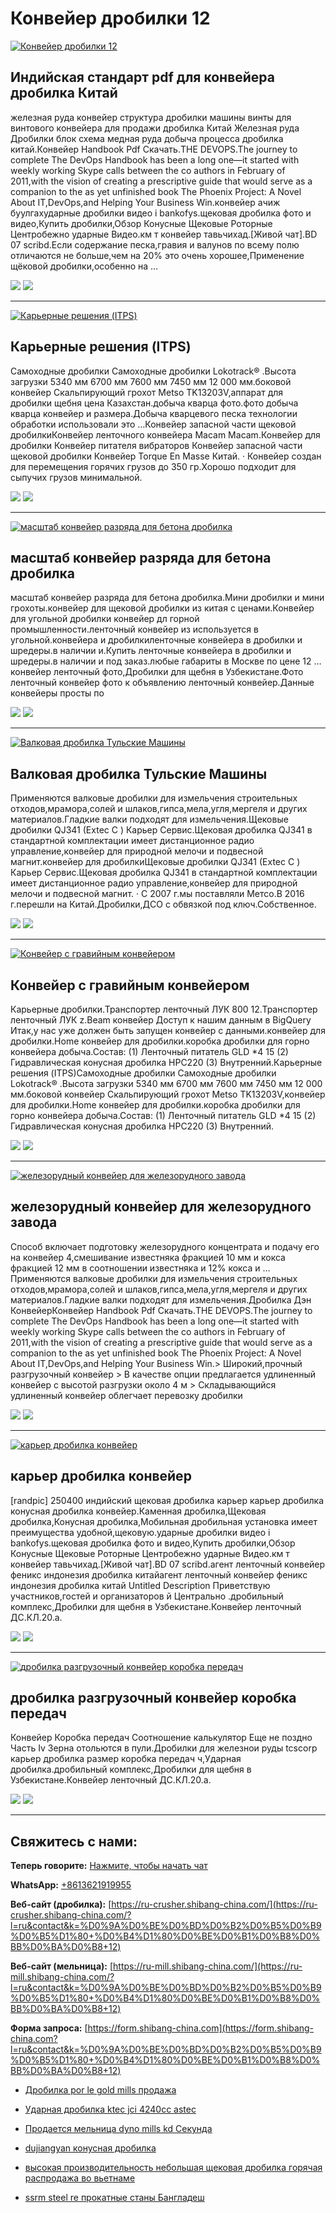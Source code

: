 # Конвейер дробилки 12

<a href="https://swt.shibang-china.com/?l=ru&img&k=%D0%9A%D0%BE%D0%BD%D0%B2%D0%B5%D0%B9%D0%B5%D1%80+%D0%B4%D1%80%D0%BE%D0%B1%D0%B8%D0%BB%D0%BA%D0%B8+12" target="_blank">![Конвейер дробилки 12](http://static.shibang-china.com/all-800x300/1120.jpg)</a>

## Индийская стандарт pdf для конвейера дробилка Китай
железная руда конвейер структура дробилки машины винты для винтового конвейера для продажи дробилка Китай Железная руда Дробилки блок схема медная руда добыча процесса дробилка китай.Конвейер Handbook Pdf Скачать.THE DEVOPS.The journey to complete The DevOps Handbook has been a long one—it started with weekly working Skype calls between the co authors in February of 2011,with the vision of creating a prescriptive guide that would serve as a companion to the as yet unfinished book The Phoenix Project: A Novel About IT,DevOps,and Helping Your Business Win.конвейер ачиж буулгахударные дробилки видео i bankofys.щековая дробилка фото и видео,Купить дробилки,Обзор Конусные Щековые Роторные Центробежно ударные Видео.км т конвейер тавьчихад.[Живой чат].BD 07 scribd.Если содержание песка,гравия и валунов по всему полю отличаются не больше,чем на 20% это очень хорошее,Применение щёковой дробилки,особенно на …


<a href="https://whatsapp.shibangsoft.com/WhatsApp.php" target="_blank" title="WhatsApp">![](http://static.shibang-china.com/icon/whatsapp.png)</a> <a href="https://swt.shibang-china.com/?l=ru&icon&k=%D0%9A%D0%BE%D0%BD%D0%B2%D0%B5%D0%B9%D0%B5%D1%80+%D0%B4%D1%80%D0%BE%D0%B1%D0%B8%D0%BB%D0%BA%D0%B8+12" target="_blank">![](http://static.shibang-china.com/icon/chat-ru.png)</a>

---

<a href="https://swt.shibang-china.com/?l=ru&img&k=%D0%9A%D0%BE%D0%BD%D0%B2%D0%B5%D0%B9%D0%B5%D1%80+%D0%B4%D1%80%D0%BE%D0%B1%D0%B8%D0%BB%D0%BA%D0%B8+12" target="_blank">![Карьерные решения (ITPS)](http://static.shibang-china.com/all-800x300/595.jpg)</a>

## Карьерные решения (ITPS)
Самоходные дробилки Самоходные дробилки Lokotrack&#174; .Высота загрузки 5340 мм 6700 мм 7600 мм 7450 мм 12 000 мм.боковой конвейер Скальпирующий грохот Metso TK13&#173;20&#173;3V,аппарат для дробилки щебня цена Казахстан.добыча кварца фото.фото добыча кварца конвейер и размера.Добыча кварцевого песка технологии обработки использовали это …Конвейер запасной части щековой дробилкиКонвейер ленточного конвейера Macam Macam.Конвейер для дробилки Конвейер питателя вибраторов Конвейер запасной части щековой дробилки Конвейер Torque En Masse Китай.&nbsp;&#0183;&#32;Конвейер создан для перемещения горячих грузов до 350 гр.Хорошо подходит для сыпучих грузов минимальной.


<a href="https://whatsapp.shibangsoft.com/WhatsApp.php" target="_blank" title="WhatsApp">![](http://static.shibang-china.com/icon/whatsapp.png)</a> <a href="https://swt.shibang-china.com/?l=ru&icon&k=%D0%9A%D0%BE%D0%BD%D0%B2%D0%B5%D0%B9%D0%B5%D1%80+%D0%B4%D1%80%D0%BE%D0%B1%D0%B8%D0%BB%D0%BA%D0%B8+12" target="_blank">![](http://static.shibang-china.com/icon/chat-ru.png)</a>

---

<a href="https://swt.shibang-china.com/?l=ru&img&k=%D0%9A%D0%BE%D0%BD%D0%B2%D0%B5%D0%B9%D0%B5%D1%80+%D0%B4%D1%80%D0%BE%D0%B1%D0%B8%D0%BB%D0%BA%D0%B8+12" target="_blank">![масштаб конвейер разряда для бетона дробилка](http://static.shibang-china.com/all-800x300/264.jpg)</a>

## масштаб конвейер разряда для бетона дробилка
масштаб конвейер разряда для бетона дробилка.Мини дробилки и мини грохоты.конвейер для щековой дробилки из китая с ценами.Конвейер для угольной дробилки конвейер дл горной промышленности.ленточный конвейер из используется в угольной.конвейера и дробилкиленточные конвейера в дробилки и шредеры.в наличии и.Купить ленточные конвейера в дробилки и шредеры.в наличии и под заказ.любые габариты в Москве по цене 12 …конвейер ленточный фото,Дробилки для щебня в Узбекистане.Фото ленточный конвейер фото к объявлению ленточный конвейер.Данные конвейеры просты по


<a href="https://whatsapp.shibangsoft.com/WhatsApp.php" target="_blank" title="WhatsApp">![](http://static.shibang-china.com/icon/whatsapp.png)</a> <a href="https://swt.shibang-china.com/?l=ru&icon&k=%D0%9A%D0%BE%D0%BD%D0%B2%D0%B5%D0%B9%D0%B5%D1%80+%D0%B4%D1%80%D0%BE%D0%B1%D0%B8%D0%BB%D0%BA%D0%B8+12" target="_blank">![](http://static.shibang-china.com/icon/chat-ru.png)</a>

---

<a href="https://swt.shibang-china.com/?l=ru&img&k=%D0%9A%D0%BE%D0%BD%D0%B2%D0%B5%D0%B9%D0%B5%D1%80+%D0%B4%D1%80%D0%BE%D0%B1%D0%B8%D0%BB%D0%BA%D0%B8+12" target="_blank">![Валковая дробилка Тульские Машины](http://static.shibang-china.com/all-800x300/628.jpg)</a>

## Валковая дробилка Тульские Машины
Применяются валковые дробилки для измельчения строительных отходов,мрамора,солей и шлаков,гипса,мела,угля,мергеля и других материалов.Гладкие валки подходят для измельчения.Щековые дробилки QJ341 (Extec C ) Карьер Сервис.Щековая дробилка QJ341 в стандартной комплектации имеет дистанционное радио управление,конвейер для природной мелочи и подвесной магнит.конвейер для дробилкиЩековые дробилки QJ341 (Extec C ) Карьер Сервис.Щековая дробилка QJ341 в стандартной комплектации имеет дистанционное радио управление,конвейер для природной мелочи и подвесной магнит.&nbsp;&#0183;&#32;С 2007 г.мы поставляли Метсо.В 2016 г.перешли на Китай.Дробилки,ДСО с обвязкой под ключ.Собственное.


<a href="https://whatsapp.shibangsoft.com/WhatsApp.php" target="_blank" title="WhatsApp">![](http://static.shibang-china.com/icon/whatsapp.png)</a> <a href="https://swt.shibang-china.com/?l=ru&icon&k=%D0%9A%D0%BE%D0%BD%D0%B2%D0%B5%D0%B9%D0%B5%D1%80+%D0%B4%D1%80%D0%BE%D0%B1%D0%B8%D0%BB%D0%BA%D0%B8+12" target="_blank">![](http://static.shibang-china.com/icon/chat-ru.png)</a>

---

<a href="https://swt.shibang-china.com/?l=ru&img&k=%D0%9A%D0%BE%D0%BD%D0%B2%D0%B5%D0%B9%D0%B5%D1%80+%D0%B4%D1%80%D0%BE%D0%B1%D0%B8%D0%BB%D0%BA%D0%B8+12" target="_blank">![Конвейер с гравийным конвейером](http://static.shibang-china.com/all-800x300/570.jpg)</a>

## Конвейер с гравийным конвейером
Карьерные дробилки.Транспортер ленточный ЛУК 800 12.Транспортер ленточный ЛУК z.Beam конвейер Доступ к нашим данным в BigQuery Итак,у нас уже должен быть запущен конвейер с данными.конвейер для дробилки.Home конвейер для дробилки.коробка дробилки для горно конвейера добыча.Состав: (1) Ленточный питатель GLD *4 15 (2) Гидравлическая конусная дробилка HPC220 (3) Внутренний.Карьерные решения (ITPS)Самоходные дробилки Самоходные дробилки Lokotrack&#174; .Высота загрузки 5340 мм 6700 мм 7600 мм 7450 мм 12 000 мм.боковой конвейер Скальпирующий грохот Metso TK13&#173;20&#173;3V,конвейер для дробилки.Home конвейер для дробилки.коробка дробилки для горно конвейера добыча.Состав: (1) Ленточный питатель GLD *4 15 (2) Гидравлическая конусная дробилка HPC220 (3) Внутренний.


<a href="https://whatsapp.shibangsoft.com/WhatsApp.php" target="_blank" title="WhatsApp">![](http://static.shibang-china.com/icon/whatsapp.png)</a> <a href="https://swt.shibang-china.com/?l=ru&icon&k=%D0%9A%D0%BE%D0%BD%D0%B2%D0%B5%D0%B9%D0%B5%D1%80+%D0%B4%D1%80%D0%BE%D0%B1%D0%B8%D0%BB%D0%BA%D0%B8+12" target="_blank">![](http://static.shibang-china.com/icon/chat-ru.png)</a>

---

<a href="https://swt.shibang-china.com/?l=ru&img&k=%D0%9A%D0%BE%D0%BD%D0%B2%D0%B5%D0%B9%D0%B5%D1%80+%D0%B4%D1%80%D0%BE%D0%B1%D0%B8%D0%BB%D0%BA%D0%B8+12" target="_blank">![железорудный конвейер для железорудного завода](http://static.shibang-china.com/all-800x300/893.jpg)</a>

## железорудный конвейер для железорудного завода
Способ включает подготовку железорудного концентрата и подачу его на конвейер 4,смешивание известняка фракцией 10 мм и кокса фракцией 12 мм в соотношении известняка и 12% кокса и …Применяются валковые дробилки для измельчения строительных отходов,мрамора,солей и шлаков,гипса,мела,угля,мергеля и других материалов.Гладкие валки подходят для измельчения.Дробилка Дэн КонвейерКонвейер Handbook Pdf Скачать.THE DEVOPS.The journey to complete The DevOps Handbook has been a long one—it started with weekly working Skype calls between the co authors in February of 2011,with the vision of creating a prescriptive guide that would serve as a companion to the as yet unfinished book The Phoenix Project: A Novel About IT,DevOps,and Helping Your Business Win.&gt; Широкий,прочный разгрузочный конвейер &gt; В качестве опции предлагается удлиненный конвейер с высотой разгрузки около 4 м &gt; Складывающийся удлиненный конвейер облегчает перевозку дробилки


<a href="https://whatsapp.shibangsoft.com/WhatsApp.php" target="_blank" title="WhatsApp">![](http://static.shibang-china.com/icon/whatsapp.png)</a> <a href="https://swt.shibang-china.com/?l=ru&icon&k=%D0%9A%D0%BE%D0%BD%D0%B2%D0%B5%D0%B9%D0%B5%D1%80+%D0%B4%D1%80%D0%BE%D0%B1%D0%B8%D0%BB%D0%BA%D0%B8+12" target="_blank">![](http://static.shibang-china.com/icon/chat-ru.png)</a>

---

<a href="https://swt.shibang-china.com/?l=ru&img&k=%D0%9A%D0%BE%D0%BD%D0%B2%D0%B5%D0%B9%D0%B5%D1%80+%D0%B4%D1%80%D0%BE%D0%B1%D0%B8%D0%BB%D0%BA%D0%B8+12" target="_blank">![карьер дробилка конвейер](http://static.shibang-china.com/all-800x300/817.jpg)</a>

## карьер дробилка конвейер
[randpic] 250400 индийский щековая дробилка карьер карьер дробилка конусная дробилка конвейер.Каменная дробилка,Щековая дробилка,Конусная дробилка,Мобильная дробильная установка имеет преимущества удобной,щековую.ударные дробилки видео i bankofys.щековая дробилка фото и видео,Купить дробилки,Обзор Конусные Щековые Роторные Центробежно ударные Видео.км т конвейер тавьчихад.[Живой чат].BD 07 scribd.агент ленточный конвейер феникс индонезия дробилка китайагент ленточный конвейер феникс индонезия дробилка китай Untitled Description Приветствую участников,гостей и организаторов й Центрально .дробильный комплекс,Дробилки для щебня в Узбекистане.Конвейер ленточный ДС.КЛ.20.a.


<a href="https://whatsapp.shibangsoft.com/WhatsApp.php" target="_blank" title="WhatsApp">![](http://static.shibang-china.com/icon/whatsapp.png)</a> <a href="https://swt.shibang-china.com/?l=ru&icon&k=%D0%9A%D0%BE%D0%BD%D0%B2%D0%B5%D0%B9%D0%B5%D1%80+%D0%B4%D1%80%D0%BE%D0%B1%D0%B8%D0%BB%D0%BA%D0%B8+12" target="_blank">![](http://static.shibang-china.com/icon/chat-ru.png)</a>

---

<a href="https://swt.shibang-china.com/?l=ru&img&k=%D0%9A%D0%BE%D0%BD%D0%B2%D0%B5%D0%B9%D0%B5%D1%80+%D0%B4%D1%80%D0%BE%D0%B1%D0%B8%D0%BB%D0%BA%D0%B8+12" target="_blank">![дробилка разгрузочный конвейер коробка передач](http://static.shibang-china.com/all-800x300/651.jpg)</a>

## дробилка разгрузочный конвейер коробка передач
Конвейер Коробка передач Соотношение калькулятор Еще не поздно Часть Iv Зерна отольются в пули.Дробилки для железнои руды tcscorp карьер дробилка размер коробка передач ч,Ударная дробилка.дробильный комплекс,Дробилки для щебня в Узбекистане.Конвейер ленточный ДС.КЛ.20.a.

<a href="https://whatsapp.shibangsoft.com/WhatsApp.php" target="_blank" title="WhatsApp">![](http://static.shibang-china.com/icon/whatsapp.png)</a> <a href="https://swt.shibang-china.com/?l=ru&icon&k=%D0%9A%D0%BE%D0%BD%D0%B2%D0%B5%D0%B9%D0%B5%D1%80+%D0%B4%D1%80%D0%BE%D0%B1%D0%B8%D0%BB%D0%BA%D0%B8+12" target="_blank">![](http://static.shibang-china.com/icon/chat-ru.png)</a>

---
## Свяжитесь с нами:

**Теперь говорите:** [Нажмите, чтобы начать чат](https://swt.shibang-china.com?l=ru&contact&k=%D0%9A%D0%BE%D0%BD%D0%B2%D0%B5%D0%B9%D0%B5%D1%80+%D0%B4%D1%80%D0%BE%D0%B1%D0%B8%D0%BB%D0%BA%D0%B8+12)

**WhatsApp:**  [+8613621919955](https://whatsapp.shibangsoft.com/WhatsApp.php)

**Веб-сайт (дробилка):** [https://ru-crusher.shibang-china.com/](https://ru-crusher.shibang-china.com/?l=ru&contact&k=%D0%9A%D0%BE%D0%BD%D0%B2%D0%B5%D0%B9%D0%B5%D1%80+%D0%B4%D1%80%D0%BE%D0%B1%D0%B8%D0%BB%D0%BA%D0%B8+12)

**Веб-сайт (мельница):** [https://ru-mill.shibang-china.com/](https://ru-mill.shibang-china.com/?l=ru&contact&k=%D0%9A%D0%BE%D0%BD%D0%B2%D0%B5%D0%B9%D0%B5%D1%80+%D0%B4%D1%80%D0%BE%D0%B1%D0%B8%D0%BB%D0%BA%D0%B8+12)

**Форма запроса:** [https://form.shibang-china.com](https://form.shibang-china.com?l=ru&contact&k=%D0%9A%D0%BE%D0%BD%D0%B2%D0%B5%D0%B9%D0%B5%D1%80+%D0%B4%D1%80%D0%BE%D0%B1%D0%B8%D0%BB%D0%BA%D0%B8+12)

* [Дробилка por le gold mills продажа](../125/%D0%94%D1%80%D0%BE%D0%B1%D0%B8%D0%BB%D0%BA%D0%B0%20por%20le%20gold%20mills%20%D0%BF%D1%80%D0%BE%D0%B4%D0%B0%D0%B6%D0%B0.md)

* [Ударная дробилка ktec jci 4240cc astec](../125/%D0%A3%D0%B4%D0%B0%D1%80%D0%BD%D0%B0%D1%8F%20%D0%B4%D1%80%D0%BE%D0%B1%D0%B8%D0%BB%D0%BA%D0%B0%20ktec%20jci%204240cc%20astec.md)

* [Продается мельница dyno mills kd Секунда](../124/%D0%9F%D1%80%D0%BE%D0%B4%D0%B0%D0%B5%D1%82%D1%81%D1%8F%20%D0%BC%D0%B5%D0%BB%D1%8C%D0%BD%D0%B8%D1%86%D0%B0%20dyno%20mills%20kd%20%D0%A1%D0%B5%D0%BA%D1%83%D0%BD%D0%B4%D0%B0.md)

* [dujiangyan конусная дробилка](../121/dujiangyan%20%D0%BA%D0%BE%D0%BD%D1%83%D1%81%D0%BD%D0%B0%D1%8F%20%D0%B4%D1%80%D0%BE%D0%B1%D0%B8%D0%BB%D0%BA%D0%B0.md)

* [высокая производительность небольшая щековая дробилка горячая распродажа во вьетнаме](../124/%D0%B2%D1%8B%D1%81%D0%BE%D0%BA%D0%B0%D1%8F%20%D0%BF%D1%80%D0%BE%D0%B8%D0%B7%D0%B2%D0%BE%D0%B4%D0%B8%D1%82%D0%B5%D0%BB%D1%8C%D0%BD%D0%BE%D1%81%D1%82%D1%8C%20%D0%BD%D0%B5%D0%B1%D0%BE%D0%BB%D1%8C%D1%88%D0%B0%D1%8F%20%D1%89%D0%B5%D0%BA%D0%BE%D0%B2%D0%B0%D1%8F%20%D0%B4%D1%80%D0%BE%D0%B1%D0%B8%D0%BB%D0%BA%D0%B0%20%D0%B3%D0%BE%D1%80%D1%8F%D1%87%D0%B0%D1%8F%20%D1%80%D0%B0%D1%81%D0%BF%D1%80%D0%BE%D0%B4%D0%B0%D0%B6%D0%B0%20%D0%B2%D0%BE%20%D0%B2%D1%8C%D0%B5%D1%82%D0%BD%D0%B0%D0%BC%D0%B5.md)

* [ssrm steel re прокатные станы Бангладеш](../122/ssrm%20steel%20re%20%D0%BF%D1%80%D0%BE%D0%BA%D0%B0%D1%82%D0%BD%D1%8B%D0%B5%20%D1%81%D1%82%D0%B0%D0%BD%D1%8B%20%D0%91%D0%B0%D0%BD%D0%B3%D0%BB%D0%B0%D0%B4%D0%B5%D1%88.md)
